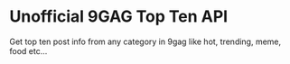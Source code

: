 Unofficial 9GAG Top Ten API
================
Get top ten post info from any category in 9gag like hot, trending, meme, food etc...
